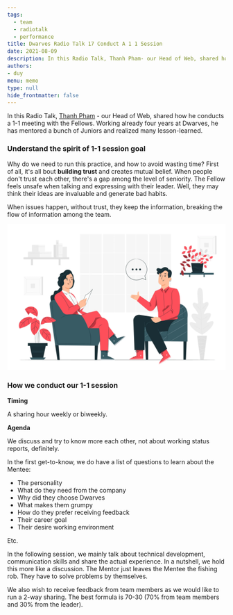 ```yaml
---
tags: 
  - team
  - radiotalk
  - performance
title: Dwarves Radio Talk 17 Conduct A 1 1 Session
date: 2021-08-09
description: In this Radio Talk, Thanh Pham- our Head of Web, shared how he conducts a 1-1 meeting with the Fellows. Working already four years at Dwarves, he has mentored a bunch of Juniors and realized many lesson-learned
authors: 
- duy
menu: memo
type: null
hide_frontmatter: false
---
```


In this Radio Talk, [Thanh Pham](https://github.com/zlatanpham) - our Head of Web, shared how he conducts a 1-1 meeting with the Fellows. Working already four years at Dwarves, he has mentored a bunch of Juniors and realized many lesson-learned.

### Understand the spirit of 1-1 session goal
Why do we need to run this practice, and how to avoid wasting time? First of all, it's all bout **building trust** and creates mutual belief. When people don't trust each other, there's a gap among the level of seniority. The Fellow feels unsafe when talking and expressing with their leader. Well, they may think their ideas are invaluable and generate bad habits.

When issues happen, without trust, they keep the information, breaking the flow of information among the team.

![](assets/dwarves-radio-talk-17-conduct-a-1-1-session_06395a8d9f4970db75d51feef9c89fa0_md5.webp)

### How we conduct our 1-1 session
**Timing**

A sharing hour weekly or biweekly.

**Agenda**

We discuss and try to know more each other, not about working status reports, definitely.

In the first get-to-know, we do have a list of questions to learn about the Mentee:

* The personality
* What do they need from the company
* Why did they choose Dwarves
* What makes them grumpy
* How do they prefer receiving feedback
* Their career goal
* Their desire working environment

Etc.

In the following session, we mainly talk about technical development, communication skills and share the actual experience. In a nutshell, we hold this more like a discussion. The Mentor just leaves the Mentee the fishing rob. They have to solve problems by themselves.

We also wish to receive feedback from team members as we would like to run a 2-way sharing. The best formula is 70-30 (70% from team members and 30% from the leader).
